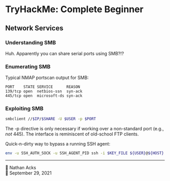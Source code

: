# TryHackMe: Complete Beginner

## Network Services

### Understanding SMB

Huh. Apparently you can share serial ports using SMB?!?

### Enumerating SMB

Typical NMAP portscan output for SMB:

```
PORT    STATE SERVICE      REASON
139/tcp open  netbios-ssn  syn-ack
445/tcp open  microsoft-ds syn-ack
```

### Exploiting SMB

```bash
smbclient //$IP/$SHARE -U $USER -p $PORT
```

The -p directive is only necessary if working over a non-standard port (e.g., *not* 445). The interface is reminiscent of old-school FTP clients.

Quick-n-dirty way to bypass a running SSH agent:

```bash
env -u SSH_AUTH_SOCK -u SSH_AGENT_PID ssh -i $KEY_FILE ${USER}@${HOST}
```

- - - -

<span aria-hidden="true">👤</span> Nathan Acks  
<span aria-hidden="true">📅</span> September 29, 2021
